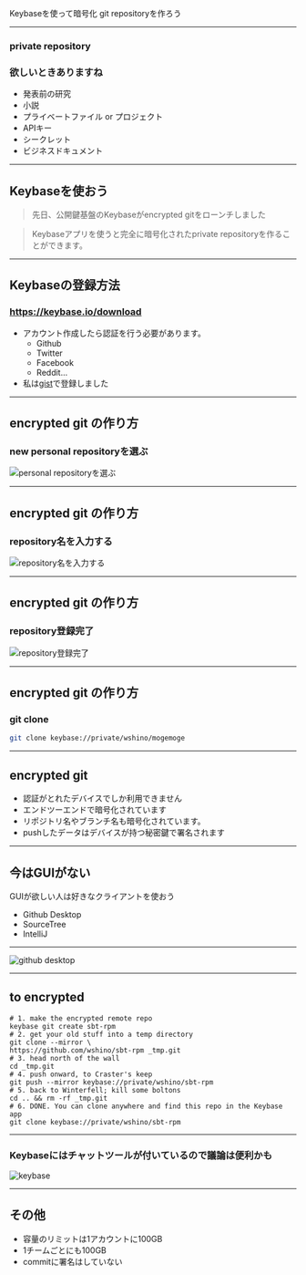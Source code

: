 
Keybaseを使って暗号化 git repositoryを作ろう

---

### private repository
### 欲しいときありますね

- 発表前の研究
- 小説
- プライベートファイル or プロジェクト
- APIキー
- シークレット
- ビジネスドキュメント

---

## Keybaseを使おう

> 先日、公開鍵基盤のKeybaseがencrypted gitをローンチしました


> Keybaseアプリを使うと完全に暗号化されたprivate repositoryを作ることができます。

---

## Keybaseの登録方法

### https://keybase.io/download

- アカウント作成したら認証を行う必要があります。
  - Github
  - Twitter
  - Facebook
  - Reddit...
- 私は[gist](https://gist.github.com/wshino/2044b1ac283be26d908f19c8c9447ec5)で登録しました

---

## encrypted git の作り方

### new personal repositoryを選ぶ

![personal repositoryを選ぶ](personal-repo.png)<!-- .element height="60%" width="60%" -->

---

## encrypted git の作り方

### repository名を入力する

![repository名を入力する](create-new-repo.png)<!-- .element height="60%" width="60%" -->

---

## encrypted git の作り方

### repository登録完了

![repository登録完了](repo-has-been-created.png)<!-- .element height="60%" width="60%" -->

---

## encrypted git の作り方

### git clone

```bash
git clone keybase://private/wshino/mogemoge
```

---

## encrypted git

- 認証がとれたデバイスでしか利用できません
- エンドツーエンドで暗号化されています
- リポジトリ名やブランチ名も暗号化されています。
- pushしたデータはデバイスが持つ秘密鍵で署名されます

---

## 今はGUIがない

GUIが欲しい人は好きなクライアントを使おう

- Github Desktop
- SourceTree
- IntelliJ

---

![github desktop](githubdesktop.png)<!-- .element height="70%" width="70%" -->

---

## to encrypted


```
# 1. make the encrypted remote repo
keybase git create sbt-rpm
# 2. get your old stuff into a temp directory
git clone --mirror \ 
https://github.com/wshino/sbt-rpm _tmp.git
# 3. head north of the wall
cd _tmp.git
# 4. push onward, to Craster's keep
git push --mirror keybase://private/wshino/sbt-rpm
# 5. back to Winterfell; kill some boltons
cd .. && rm -rf _tmp.git
# 6. DONE. You can clone anywhere and find this repo in the Keybase app
git clone keybase://private/wshino/sbt-rpm
```

---

###  Keybaseにはチャットツールが付いているので議論は便利かも

![keybase](teams-splash-announcement.png)<!-- .element height="70%" width="70%" -->

---

## その他

- 容量のリミットは1アカウントに100GB
- 1チームごとにも100GB
- commitに署名はしていない

